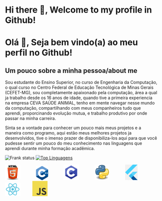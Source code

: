 # Hi there 👋, Welcome to my profile in Github!
# Olá 👋, Seja bem vindo(a) ao meu perfil no Github!

## Um pouco sobre a minha pessoa/about me

   Sou estudante do Ensino Superior, no curso de Engenharia da Computação, o qual curso
no Centro Federal de Educação Tecnológica de Minas Gerais (CEFET-MG), sou completamente
apaixonado pela computação, área a qual ja trabalho desde os 16 anos de idade, quando 
tive a primeira experiencia na empresa CEVA SAÚDE ANIMAL, tenho em mente navegar nesse
mundo da computação, compartilhando com meus companheiros tudo que aprendi, proporcinando
evolução mutua, e trabalho produtivo por onde passar na minha carreira.

   Sinta se a vontade para conhecer um pouco mais meus projetos e a maneira como
programo, aqui estão meus melhores projetos ja desenvolvidos, tive o imenso prazer
de disponibiliza-los aqui para que você pudesse sentir um pouco do meu conhecimento
nas linguagens que aprendi durante minha formação acadêmica.

![Frank status](https://github-readme-stats.vercel.app/api?username=frankleitelemoscosta&show_icons=true) [![Top Linguagens](https://github-readme-stats.vercel.app/api/top-langs/?username=frankleitelemoscosta&layout=compact)](https://github.com/anuraghazra/github-readme-stats)

<img src="image/html5.png" alt="" style="width: 10%">&nbsp;&nbsp;&nbsp;&nbsp;&nbsp;&nbsp;&nbsp;&nbsp;&nbsp;&nbsp;&nbsp;&nbsp;&nbsp;<img src="image/logoC++.png" alt="" style="width: 8%">&nbsp;&nbsp;&nbsp;&nbsp;&nbsp;&nbsp;&nbsp;&nbsp;&nbsp;&nbsp;&nbsp;&nbsp;&nbsp;<img src="image/logo-C.png" alt="" style="width: 10%">&nbsp;&nbsp;&nbsp;&nbsp;&nbsp;&nbsp;&nbsp;&nbsp;&nbsp;&nbsp;&nbsp;&nbsp;&nbsp;<img src="image/Logo_Python.webp" alt="" style="width: 10%">&nbsp;&nbsp;&nbsp;&nbsp;&nbsp;&nbsp;&nbsp;&nbsp;&nbsp;&nbsp;&nbsp;&nbsp;&nbsp;<img src="image/logoFlutter.png" alt="" style="width: 8%">&nbsp;&nbsp;&nbsp;&nbsp;&nbsp;&nbsp;&nbsp;&nbsp;&nbsp;&nbsp;&nbsp;&nbsp;&nbsp;<img src="image/logo-React.png" alt="" style="width: 10%">&nbsp;&nbsp;&nbsp;&nbsp;&nbsp;&nbsp;&nbsp;&nbsp;&nbsp;&nbsp;<img src="image/logo-javascript.png" alt="" style="width: 10%">



<!--
**frankleitelemoscosta/frankleitelemoscosta** is a ✨ _special_ ✨ repository because its `README.md` (this file) appears on your GitHub profile.

Here are some ideas to get you started:

- 🔭 I’m currently working on ...
- 🌱 I’m currently learning ...
- 👯 I’m looking to collaborate on ...
- 🤔 I’m looking for help with ...
- 💬 Ask me about ...
- 📫 How to reach me: ...
- 😄 Pronouns: ...
- ⚡ Fun fact: ...
-->
